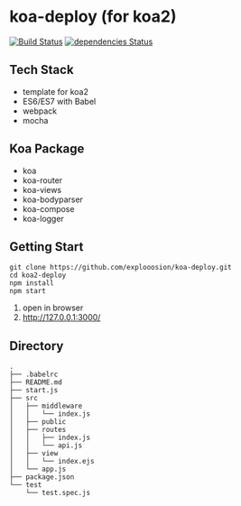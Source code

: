 # koa-deploy (for koa2)

[![Build Status](https://travis-ci.org/explooosion/koa-deploy.svg?branch=master)](https://travis-ci.org/explooosion/koa-deploy)
[![dependencies Status](https://david-dm.org/explooosion/koa-deploy.svg)](https://david-dm.org/)



## Tech Stack
+ template for koa2
+ ES6/ES7 with Babel
+ webpack
+ mocha
  
## Koa Package
+ koa
+ koa-router
+ koa-views  
+ koa-bodyparser
+ koa-compose
+ koa-logger
  
## Getting Start
```
git clone https://github.com/explooosion/koa-deploy.git
cd koa2-deploy
npm install
npm start
```
1. open in browser
2. http://127.0.0.1:3000/
  
## Directory
```
.
├── .babelrc
├── README.md
├── start.js
├── src
│   ├── middleware
│   │   └── index.js
│   ├── public
│   ├── routes
│   │   ├── index.js
│   │   └── api.js
│   ├── view
│   │   └── index.ejs
│   └── app.js
├── package.json
└── test
    └── test.spec.js

```

